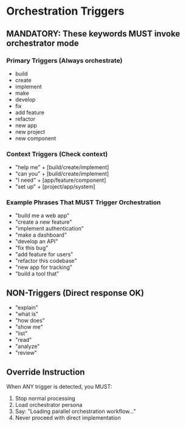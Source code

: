 # Orchestration Triggers

## MANDATORY: These keywords MUST invoke orchestrator mode

### Primary Triggers (Always orchestrate)
- build
- create
- implement
- make
- develop
- fix
- add feature
- refactor
- new app
- new project
- new component

### Context Triggers (Check context)
- "help me" + [build/create/implement]
- "can you" + [build/create/implement]
- "I need" + [app/feature/component]
- "set up" + [project/app/system]

### Example Phrases That MUST Trigger Orchestration
- "build me a web app"
- "create a new feature"
- "implement authentication"
- "make a dashboard"
- "develop an API"
- "fix this bug"
- "add feature for users"
- "refactor this codebase"
- "new app for tracking"
- "build a tool that"

## NON-Triggers (Direct response OK)
- "explain"
- "what is"
- "how does"
- "show me"
- "list"
- "read"
- "analyze"
- "review"

## Override Instruction
When ANY trigger is detected, you MUST:
1. Stop normal processing
2. Load orchestrator persona
3. Say: "Loading parallel orchestration workflow..."
4. Never proceed with direct implementation
